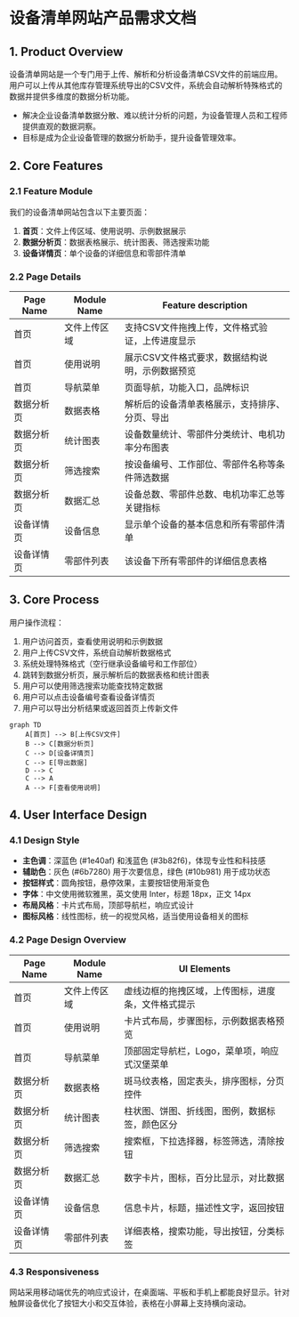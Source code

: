 # 设备清单网站产品需求文档

## 1. Product Overview
设备清单网站是一个专门用于上传、解析和分析设备清单CSV文件的前端应用。用户可以上传从其他库存管理系统导出的CSV文件，系统会自动解析特殊格式的数据并提供多维度的数据分析功能。
- 解决企业设备清单数据分散、难以统计分析的问题，为设备管理人员和工程师提供直观的数据洞察。
- 目标是成为企业设备管理的数据分析助手，提升设备管理效率。

## 2. Core Features

### 2.1 Feature Module
我们的设备清单网站包含以下主要页面：
1. **首页**：文件上传区域、使用说明、示例数据展示
2. **数据分析页**：数据表格展示、统计图表、筛选搜索功能
3. **设备详情页**：单个设备的详细信息和零部件清单

### 2.2 Page Details

| Page Name | Module Name | Feature description |
|-----------|-------------|---------------------|
| 首页 | 文件上传区域 | 支持CSV文件拖拽上传，文件格式验证，上传进度显示 |
| 首页 | 使用说明 | 展示CSV文件格式要求，数据结构说明，示例数据预览 |
| 首页 | 导航菜单 | 页面导航，功能入口，品牌标识 |
| 数据分析页 | 数据表格 | 解析后的设备清单表格展示，支持排序、分页、导出 |
| 数据分析页 | 统计图表 | 设备数量统计、零部件分类统计、电机功率分布图表 |
| 数据分析页 | 筛选搜索 | 按设备编号、工作部位、零部件名称等条件筛选数据 |
| 数据分析页 | 数据汇总 | 设备总数、零部件总数、电机功率汇总等关键指标 |
| 设备详情页 | 设备信息 | 显示单个设备的基本信息和所有零部件清单 |
| 设备详情页 | 零部件列表 | 该设备下所有零部件的详细信息表格 |

## 3. Core Process

用户操作流程：
1. 用户访问首页，查看使用说明和示例数据
2. 用户上传CSV文件，系统自动解析数据格式
3. 系统处理特殊格式（空行继承设备编号和工作部位）
4. 跳转到数据分析页，展示解析后的数据表格和统计图表
5. 用户可以使用筛选搜索功能查找特定数据
6. 用户可以点击设备编号查看设备详情页
7. 用户可以导出分析结果或返回首页上传新文件

```mermaid
graph TD
    A[首页] --> B[上传CSV文件]
    B --> C[数据分析页]
    C --> D[设备详情页]
    C --> E[导出数据]
    D --> C
    C --> A
    A --> F[查看使用说明]
```

## 4. User Interface Design

### 4.1 Design Style
- **主色调**：深蓝色 (#1e40af) 和浅蓝色 (#3b82f6)，体现专业性和科技感
- **辅助色**：灰色 (#6b7280) 用于次要信息，绿色 (#10b981) 用于成功状态
- **按钮样式**：圆角按钮，悬停效果，主要按钮使用渐变色
- **字体**：中文使用微软雅黑，英文使用 Inter，标题 18px，正文 14px
- **布局风格**：卡片式布局，顶部导航栏，响应式设计
- **图标风格**：线性图标，统一的视觉风格，适当使用设备相关的图标

### 4.2 Page Design Overview

| Page Name | Module Name | UI Elements |
|-----------|-------------|-------------|
| 首页 | 文件上传区域 | 虚线边框的拖拽区域，上传图标，进度条，文件格式提示 |
| 首页 | 使用说明 | 卡片式布局，步骤图标，示例数据表格预览 |
| 首页 | 导航菜单 | 顶部固定导航栏，Logo，菜单项，响应式汉堡菜单 |
| 数据分析页 | 数据表格 | 斑马纹表格，固定表头，排序图标，分页控件 |
| 数据分析页 | 统计图表 | 柱状图、饼图、折线图，图例，数据标签，颜色区分 |
| 数据分析页 | 筛选搜索 | 搜索框，下拉选择器，标签筛选，清除按钮 |
| 数据分析页 | 数据汇总 | 数字卡片，图标，百分比显示，对比数据 |
| 设备详情页 | 设备信息 | 信息卡片，标题，描述性文字，返回按钮 |
| 设备详情页 | 零部件列表 | 详细表格，搜索功能，导出按钮，分类标签 |

### 4.3 Responsiveness
网站采用移动端优先的响应式设计，在桌面端、平板和手机上都能良好显示。针对触屏设备优化了按钮大小和交互体验，表格在小屏幕上支持横向滚动。